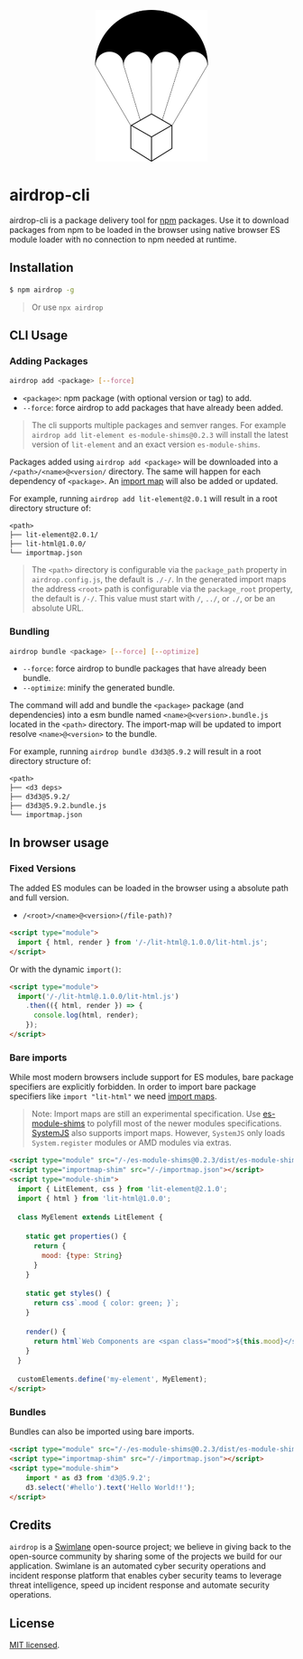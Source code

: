 <p align="center">
  <img src="./airdrop.png" width="200" alt="airdrop Logo" />
</p>

airdrop-cli
===========

airdrop-cli is a package delivery tool for [npm](https://www.npmjs.com/) packages.
Use it to download packages from npm to be loaded in the browser using native browser ES module loader with no connection to npm needed at runtime.

## Installation

```bash
$ npm airdrop -g
```

> Or use `npx airdrop`

## CLI Usage

### Adding Packages

```bash
airdrop add <package> [--force]
```

* `<package>`: npm package (with optional version or tag) to add.
* `--force`: force airdrop to add packages that have already been added.

> The cli supports multiple packages and semver ranges.  For example `airdrop add lit-element es-module-shims@0.2.3` will install the latest version of `lit-element` and an exact version `es-module-shims`.

Packages added using `airdrop add <package>` will be downloaded into a `/<path>/<name>@<version/` directory.  The same will happen for each dependency of `<package>`.  An [import map](https://github.com/WICG/import-maps) will also be added or updated.

For example, running `airdrop add lit-element@2.0.1` will result in a root directory structure of:

```
<path>
├── lit-element@2.0.1/
├── lit-html@1.0.0/
└── importmap.json
```

> The `<path>` directory is configurable via the `package_path` property in `airdrop.config.js`, the default is `./-/`.  In the generated import maps the address `<root>` path is configurable via the `package_root` property, the default is `/-/`.  This value must start with `/`, `../`, or `./`, or be an absolute URL.

### Bundling

```bash
airdrop bundle <package> [--force] [--optimize]
```

* `--force`: force airdrop to bundle packages that have already been bundle.
* `--optimize`: minify the generated bundle.

The command will add and bundle the `<package>` package (and dependencies) into a esm bundle named `<name>@<version>.bundle.js` located in the `<path>` directory.  The import-map will be updated to import resolve `<name>@<version>` to the bundle.

For example, running `airdrop bundle d3d3@5.9.2` will result in a root directory structure of:

```
<path>
├── <d3 deps>
├── d3d3@5.9.2/
├── d3d3@5.9.2.bundle.js
└── importmap.json
```

## In browser usage

### Fixed Versions

The added ES modules can be loaded in the browser using a absolute path and full version.

- `/<root>/<name>@<version>(/file-path)?`

```html
<script type="module">
  import { html, render } from '/-/lit-html@.1.0.0/lit-html.js';
</script>
```

Or with the dynamic `import()`:

```html
<script type="module">
  import('/-/lit-html@.1.0.0/lit-html.js')
    .then(({ html, render }) => {
      console.log(html, render);
    });
</script>
```

### Bare imports

While most modern browsers include support for ES modules, bare package specifiers are explicitly forbidden.  In order to import bare package specifiers like `import "lit-html"` we need [import maps](https://github.com/WICG/import-maps).

> Note: Import maps are still an experimental specification.  Use [es-module-shims](https://github.com/guybedford/es-module-shims) to polyfill most of the newer modules specifications.  [SystemJS](https://github.com/systemjs/systemjs) also supports import maps.  However, `SystemJS` only loads `System.register` modules or AMD modules via extras.

```html
<script type="module" src="/-/es-module-shims@0.2.3/dist/es-module-shims.js"></script>
<script type="importmap-shim" src="/-/importmap.json"></script>
<script type="module-shim">
  import { LitElement, css } from 'lit-element@2.1.0';
  import { html } from 'lit-html@1.0.0';

  class MyElement extends LitElement {
  
    static get properties() {
      return {
        mood: {type: String}
      }
    }
    
    static get styles() {
      return css`.mood { color: green; }`;
    }
  
    render() {
      return html`Web Components are <span class="mood">${this.mood}</span>!`;
    }
  }

  customElements.define('my-element', MyElement);
</script>
```

### Bundles

Bundles can also be imported using bare imports.

```html
<script type="module" src="/-/es-module-shims@0.2.3/dist/es-module-shims.js"></script>
<script type="importmap-shim" src="/-/importmap.json"></script>
<script type="module-shim">
    import * as d3 from 'd3@5.9.2';
    d3.select('#hello').text('Hello World!!');
</script>
```

## Credits

`airdrop` is a [Swimlane](http://swimlane.com) open-source project; we believe in giving back to the open-source community by sharing some of the projects we build for our application. Swimlane is an automated cyber security operations and incident response platform that enables cyber security teams to leverage threat intelligence, speed up incident response and automate security operations.

## License

  [MIT licensed](LICENSE).
